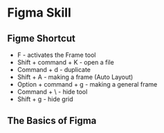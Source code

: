 # Figma Skill
## Figme Shortcut
- F - activates the Frame tool
- Shift + command + K - open a file
- Command + d - duplicate
- Shift + A - making a frame (Auto Layout)
- Option + command + g - making a general frame
- Command  + \ - hide tool
- Shift + g - hide grid
## The Basics of Figma
